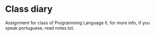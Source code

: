 # Class diary

Assignment for class of Programming Language II, for more info,
if you speak portuguese, read notes.txt.
